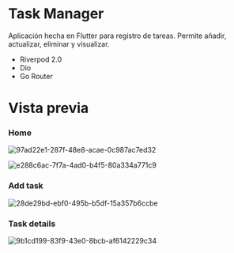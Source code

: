 # Task Manager
Aplicación hecha en Flutter para registro de tareas. Permite añadir, actualizar, eliminar y visualizar.
* Riverpod 2.0
* Dio
* Go Router

# Vista previa

### Home
![97ad22e1-287f-48e8-acae-0c987ac7ed32](https://github.com/user-attachments/assets/2a713fc7-1f57-43b6-b150-3b55631909ac)

![e288c6ac-7f7a-4ad0-b4f5-80a334a771c9](https://github.com/user-attachments/assets/50cc07aa-946e-476b-8832-b66297970519)


### Add task
![28de29bd-ebf0-495b-b5df-15a357b6ccbe](https://github.com/user-attachments/assets/404a3ab1-9828-4f67-b3ba-04f628050aba)


### Task details
![9b1cd199-83f9-43e0-8bcb-af6142229c34](https://github.com/user-attachments/assets/390526ad-9199-4dc7-9fc5-89818416aded)


